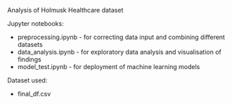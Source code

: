 Analysis of Holmusk Healthcare dataset

Jupyter notebooks:
* preprocessing.ipynb - for correcting data input and combining different datasets
* data_analysis.ipynb - for exploratory data analysis and visualisation of findings
* model_test.ipynb - for deployment of machine learning models

Dataset used:
* final_df.csv
